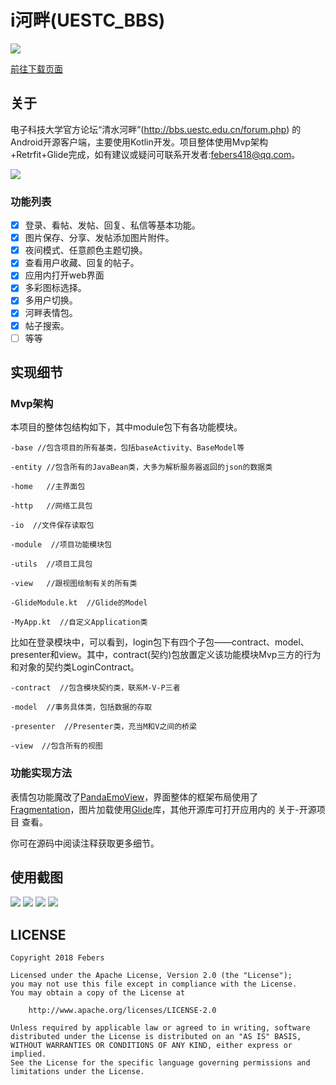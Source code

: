 # i河畔(UESTC_BBS)
![](https://github.com/Febers/UESTC_BBS/blob/master/app/src/main/ic_launcher-web.png)

[前往下载页面](https://github.com/Febers/UESTC_BBS/releases)

## 关于

电子科技大学官方论坛“清水河畔”(http://bbs.uestc.edu.cn/forum.php) 的Android开源客户端，主要使用Kotlin开发。项目整体使用Mvp架构+Retrfit+Glide完成，如有建议或疑问可联系开发者:febers418@qq.com。


![](https://github.com/Febers/UESTC_BBS/blob/master/Screenshots/UESTC_BBS%E6%B5%B7%E6%8A%A5.png)

### 功能列表

- [x] 登录、看帖、发帖、回复、私信等基本功能。
- [x] 图片保存、分享、发帖添加图片附件。
- [x] 夜间模式、任意颜色主题切换。
- [x] 查看用户收藏、回复的帖子。
- [x] 应用内打开web界面
- [x] 多彩图标选择。
- [x] 多用户切换。
- [x] 河畔表情包。
- [x] 帖子搜索。
- [ ] 等等

## 实现细节

### Mvp架构
本项目的整体包结构如下，其中module包下有各功能模块。
```
-base //包含项目的所有基类，包括baseActivity、BaseModel等

-entity	//包含所有的JavaBean类，大多为解析服务器返回的json的数据类

-home	//主界面包

-http	//网络工具包

-io	 //文件保存读取包

-module  //项目功能模块包

-utils	//项目工具包

-view	//跟视图绘制有关的所有类

-GlideModule.kt  //Glide的Model

-MyApp.kt  //自定义Application类
```
比如在登录模块中，可以看到，login包下有四个子包——contract、model、presenter和view。其中，contract(契约)包放置定义该功能模块Mvp三方的行为和对象的契约类LoginContract。
```
-contract  //包含模块契约类，联系M-V-P三者

-model	//事务具体类，包括数据的存取

-presenter  //Presenter类，充当M和V之间的桥梁

-view  //包含所有的视图
```

### 功能实现方法
表情包功能魔改了[PandaEmoView](https://github.com/PandaQAQ/PandaEmoView)，界面整体的框架布局使用了[Fragmentation](https://github.com/YoKeyword/Fragmentation)，图片加载使用[Glide](https://github.com/bumptech/glide)库，其他开源库可打开应用内的 关于-开源项目 查看。

你可在源码中阅读注释获取更多细节。


## 使用截图

![](https://github.com/Febers/UESTC_BBS/blob/master/Screenshots/screen0.png)
![](https://github.com/Febers/UESTC_BBS/blob/master/Screenshots/screen1.png)
![](https://github.com/Febers/UESTC_BBS/blob/master/Screenshots/screen2.png)
![](https://github.com/Febers/UESTC_BBS/blob/master/Screenshots/screen3.png)

## LICENSE

```
Copyright 2018 Febers

Licensed under the Apache License, Version 2.0 (the "License");
you may not use this file except in compliance with the License.
You may obtain a copy of the License at

    http://www.apache.org/licenses/LICENSE-2.0

Unless required by applicable law or agreed to in writing, software
distributed under the License is distributed on an "AS IS" BASIS,
WITHOUT WARRANTIES OR CONDITIONS OF ANY KIND, either express or implied.
See the License for the specific language governing permissions and
limitations under the License.
